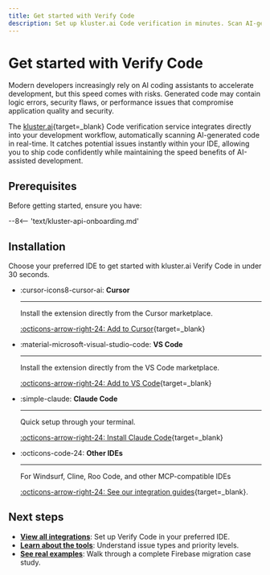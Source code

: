 ```yaml
---
title: Get started with Verify Code
description: Set up kluster.ai Code verification in minutes. Scan AI-generated code for errors, vulnerabilities, and performance issues with Cursor and AI assistants.
---
```


# Get started with Verify Code

Modern developers increasingly rely on AI coding assistants to accelerate development, but this speed comes with risks. Generated code may contain logic errors, security flaws, or performance issues that compromise application quality and security.

The [kluster.ai](https://www.kluster.ai/){target=\_blank} Code verification service integrates directly into your development workflow, automatically scanning AI-generated code in real-time. It catches potential issues instantly within your IDE, allowing you to ship code confidently while maintaining the speed benefits of AI-assisted development.

## Prerequisites

Before getting started, ensure you have:

--8<-- 'text/kluster-api-onboarding.md'

## Installation

Choose your preferred IDE to get started with kluster.ai Verify Code in under 30 seconds.

<div class="grid cards" markdown>

-   :cursor-icons8-cursor-ai: __Cursor__

    ---

    Install the extension directly from the Cursor marketplace.

    [:octicons-arrow-right-24: Add to Cursor](cursor:extension/klusterai.kluster-verify-code){target=\_blank}

-   :material-microsoft-visual-studio-code: __VS Code__

    ---

    Install the extension directly from the VS Code marketplace.

    [:octicons-arrow-right-24: Add to VS Code](vscode:extension/klusterai.kluster-verify-code){target=\_blank}

-   :simple-claude: __Claude Code__

    ---

    Quick setup through your terminal.

    [:octicons-arrow-right-24: Install Claude Code](/verify/code/integrations/native/#__tabbed_1_3){target=\_blank}

-   :octicons-code-24: __Other IDEs__

    ---

     For Windsurf, Cline, Roo Code, and other MCP-compatible IDEs

    [:octicons-arrow-right-24: See our integration guides](/verify/code/integrations/mcp/){target=\_blank}.    

</div>

## Next steps

- **[View all integrations](/verify/code/integrations/)**: Set up Verify Code in your preferred IDE.
- **[Learn about the tools](/verify/code/tools/)**: Understand issue types and priority levels.
- **[See real examples](/verify/code/examples/cursor-firebase-nextjs/)**: Walk through a complete Firebase migration case study.